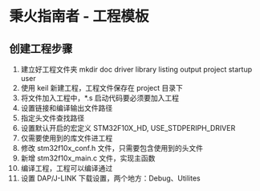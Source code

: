 # 秉火指南者 - 工程模板

## 创建工程步骤

1. 建立好工程文件夹
        mkdir doc driver library listing output project startup user
2. 使用 keil 新建工程，工程文件保存在 project 目录下
3. 将文件加入工程中，*.s 启动代码要必须要加入工程
4. 设置链接和编译输出文件路径
5. 指定头文件查找路径
6. 设置默认开启的宏定义
        STM32F10X_HD, USE_STDPERIPH_DRIVER
7. 仅需要使用到的库文件进工程
8. 修改 stm32f10x_conf.h 文件，只需要包含使用到的头文件
9. 新增 stm32f10x_main.c 文件，实现主函数
10. 编译工程，工程可以编译通过
11. 设置 DAP/J-LINK 下载设置，两个地方：Debug、Utilites
